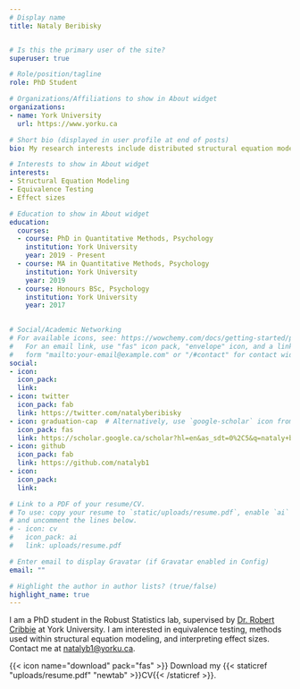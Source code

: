 ```yaml
---
# Display name
title: Nataly Beribisky


# Is this the primary user of the site?
superuser: true

# Role/position/tagline
role: PhD Student

# Organizations/Affiliations to show in About widget
organizations:
- name: York University
  url: https://www.yorku.ca

# Short bio (displayed in user profile at end of posts)
bio: My research interests include distributed structural equation modeling (SEM), equivalence testing, and effect sizes.

# Interests to show in About widget
interests:
- Structural Equation Modeling
- Equivalence Testing
- Effect sizes

# Education to show in About widget
education:
  courses:
  - course: PhD in Quantitative Methods, Psychology
    institution: York University
    year: 2019 - Present
  - course: MA in Quantitative Methods, Psychology
    institution: York University
    year: 2019
  - course: Honours BSc, Psychology
    institution: York University
    year: 2017
  

# Social/Academic Networking
# For available icons, see: https://wowchemy.com/docs/getting-started/page-builder/#icons
#   For an email link, use "fas" icon pack, "envelope" icon, and a link in the
#   form "mailto:your-email@example.com" or "/#contact" for contact widget.
social:
- icon: 
  icon_pack: 
  link: 
- icon: twitter
  icon_pack: fab
  link: https://twitter.com/natalyberibisky
- icon: graduation-cap  # Alternatively, use `google-scholar` icon from `ai` icon pack
  icon_pack: fas
  link: https://scholar.google.ca/scholar?hl=en&as_sdt=0%2C5&q=nataly+beribisky&btnG=
- icon: github
  icon_pack: fab
  link: https://github.com/natalyb1
- icon: 
  icon_pack: 
  link: 

# Link to a PDF of your resume/CV.
# To use: copy your resume to `static/uploads/resume.pdf`, enable `ai` icons in `params.toml`, 
# and uncomment the lines below.
# - icon: cv
#   icon_pack: ai
#   link: uploads/resume.pdf

# Enter email to display Gravatar (if Gravatar enabled in Config)
email: ""

# Highlight the author in author lists? (true/false)
highlight_name: true
---
```


 I am a PhD student in the Robust Statistics lab, supervised by [Dr. Robert Cribbie](https://cribbie.info.yorku.ca/) at York University. I am interested in equivalence testing, methods used within structural equation modeling, and interpreting effect sizes. Contact me at natalyb1@yorku.ca. 

{{< icon name="download" pack="fas" >}} Download my {{< staticref "uploads/resume.pdf" "newtab" >}}CV{{< /staticref >}}.
